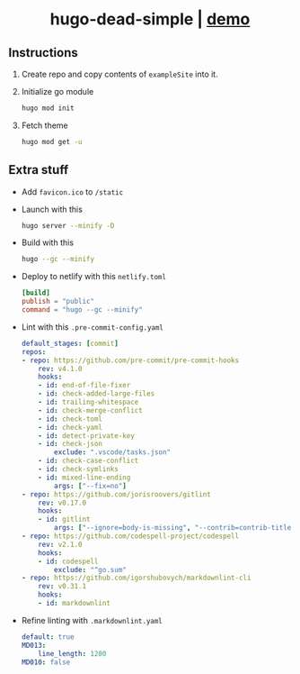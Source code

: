 <h1 align=center>hugo-dead-simple | <a href="https://hugo-dead-simple.netlify.app/" rel="nofollow">demo</a></h1>

## Instructions

1. Create repo and copy contents of `exampleSite` into it.
2. Initialize go module

    ```bash
    hugo mod init
    ```

3. Fetch theme

    ```bash
    hugo mod get -u
    ```

## Extra stuff

- Add `favicon.ico` to `/static`
- Launch with this

    ```bash
    hugo server --minify -D
    ```

- Build with this

    ```bash
    hugo --gc --minify
    ```

- Deploy to netlify with this `netlify.toml`

    ```toml
    [build]
    publish = "public"
    command = "hugo --gc --minify"
    ```

- Lint with this `.pre-commit-config.yaml`

    ```yaml
    default_stages: [commit]
    repos:
    - repo: https://github.com/pre-commit/pre-commit-hooks
        rev: v4.1.0
        hooks:
        - id: end-of-file-fixer
        - id: check-added-large-files
        - id: trailing-whitespace
        - id: check-merge-conflict
        - id: check-toml
        - id: check-yaml
        - id: detect-private-key
        - id: check-json
            exclude: ".vscode/tasks.json"
        - id: check-case-conflict
        - id: check-symlinks
        - id: mixed-line-ending
            args: ["--fix=no"]
    - repo: https://github.com/jorisroovers/gitlint
        rev: v0.17.0
        hooks:
        - id: gitlint
            args: ["--ignore=body-is-missing", "--contrib=contrib-title-conventional-commits", "--msg-filename"]
    - repo: https://github.com/codespell-project/codespell
        rev: v2.1.0
        hooks:
        - id: codespell
            exclude: "^go.sum"
    - repo: https://github.com/igorshubovych/markdownlint-cli
        rev: v0.31.1
        hooks:
        - id: markdownlint
    ```

- Refine linting with `.markdownlint.yaml`

    ```yaml
    default: true
    MD013:
        line_length: 1200
    MD010: false
    ```
